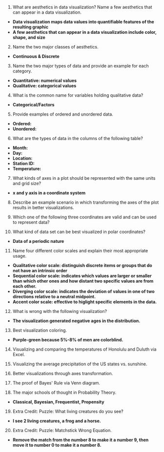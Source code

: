 1. What are aesthetics in data visualization? Name a few aesthetics that can appear in a data visualization.  
- **Data visualization maps data values into quantifiable features of the resulting graphic**  
- **A few aesthetics that can appear in a data visualization include color, shape, and size**  
2. Name the two major classes of aesthetics.  
- **Continuous & Discrete**  
3. Name the two major types of data and provide an example for each category.  
- **Quantitative: numerical values**   
- **Qualitative: categorical values**   
4. What is the common name for variables holding qualitative data?  
- **Categorical/Factors**  
5. Provide examples of ordered and unordered data.  
- **Ordered:**   
- **Unordered:**  
6. What are the types of data in the columns of the following table?  
- **Month:**  
- **Day:**  
- **Location:**  
- **Station ID:**  
- **Temperature:**  
7. What kinds of axes in a plot should be represented with the same units and grid size?  
- **x and y axis in a coordinate system**  
8. Describe an example scenario in which transforming the axes of the plot results in better visualizations.   

9. Which one of the following three coordinates are valid and can be used to represent data?  

10. What kind of data set can be best visualized in polar coordinates?  
- **Data of a periodic nature**   
11. Name four different color scales and explain their most appropriate usage.
- **Qualitative color scale: distinguish discrete items or groups that do not have an intrinsic order**     
- **Sequential color scale: indicates which values are larger or smaller than which other ones and how distant two specific values are from each other.**     
- **Diverging color scale: indicates the deviation of values in one of two directions relative to a neutral midpoint.**       
- **Accent color scale: effective to higlight specific elements in the data.**       
12. What is wrong with the following visualization?  
- **The visualization generated negative ages in the distribution.** 
13. Best visualization coloring.  
- **Purple-green because 5%-8% of men are colorblind.**
14. Visualizing and comparing the temperatures of Honolulu and Duluth via Excel.  

15. Visualizing the average precipitation of the US states vs. sunshine.  

16. Better visualizations through axes transformation.  

17. The proof of Bayes' Rule via Venn diagram.  

18. The major schools of thought in Probability Theory.  
- **Classical, Bayesian, Frequentist, Propensity**  
19. Extra Credit: Puzzle: What living creatures do you see?  
- **I see 2 living creatures, a frog and a horse.**  
20. Extra Credit: Puzzle: Matchstick Wrong Equation.  
- **Remove the match from the number 8 to make it a number 9, then move it to number 0 to make it a number 8.**  
